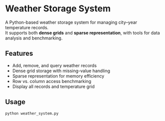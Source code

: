# Weather Storage System

A Python-based weather storage system for managing city–year temperature records.  
It supports both **dense grids** and **sparse representation**, with tools for data analysis and benchmarking.

## Features
- Add, remove, and query weather records  
- Dense grid storage with missing-value handling  
- Sparse representation for memory efficiency  
- Row vs. column access benchmarking  
- Display all records and temperature grid  

## Usage
```bash
python weather_system.py
